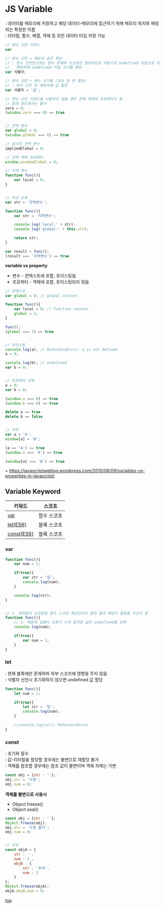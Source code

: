 # JS Variable
: 데이터를 메모리에 저장하고 해당 데이터-메모리에 접근하기 위해 메모리 위치와 매칭되는 특정한 이름     
: 리터럴, 함수, 배열, 객체 등 모든 데이터 타입 저장 가능  


```js
// 변수 선언 키워드
var

// 변수 선언 = 메모리 공간 확보
// : 변수 선언만으로는 변수 존재와 스코프만 결정되므로 자동으로 undefined 타입으로 지정하여
//   메모리에 undefined 타입 크기를 확보  
var 식별자;

// 변수 선언 + 변수 초기화 (최초 한 번 할당)
// : 변수 선언 및 메모리에 값 할당
var 식별자 = '값';

// 변수 선언 키워드를 사용하지 않을 경우 전역 객체의 프로퍼티가 됨
// 엄격 모드에서는 불가  
zero = 0;
(window.zero === 0) == true


// 전역 변수
var global = 0;
(window.global === 0) == true

// 암시적 전역 변수
impliedGlobal = 0;

// 전역 객체 프로퍼티  
window.windowGlobal = 0;

// 지역 변수
function func(){
    var local = 0;
}


// 우선 순위
var str = '전역변수';

function func(){
    var str = '지역변수';

    console.log('local:' + str);
    console.log('global:' + this.str);

    return str;
}

var result = func();
(result === '지역변수') == true  
```


**variable vs property**

- 변수 - 컨텍스트에 포함, 호이스팅됨  
- 프로퍼티 - 객체에 포함, 호이스팅되지 않음  

```js
// 컨텍스트
var global = 0; // global context

function func(){
    var local = 0; // function context
    global = 1;
}

func();
(global === 1) == true


// 호이스팅
console.log(a); // ReferenceError: a is not defined
a = 0;

console.log(b); // undefined
var b = 0;


// 프로퍼티 삭제
a = 0;
var b = 0;

(window.a === 0) == true
(window.b === 0) == true

delete a == true
delete b == false


// 주의
var a = 'A';
window[a] = 'B';

(a == 'A') == true
(window.a === 'A') == true

(window[a] === 'B') == true
```

\+ https://javascriptweblog.wordpress.com/2010/08/09/variables-vs-properties-in-javascript/



## Variable Keyword

키워드 | 스코프
---|---
[var](#var)          | 함수 스코프
[let(ES6)](#let)     | 블록 스코프
[const(ES6)](#const) | 블록 스코프



### var

```js
function func(){
    var num = 1;

    if(true){
        var str = '일';
        console.log(num);
    }

    console.log(str);
}


// 1. 컴파일시 선언문을 함수 스코프 최상단으로 끌어 올려 메모리 할당을 우선시 함  
function func(){
    // 2. 때문에 실행시 오류가 나지 않지만 값은 undefined를 반환  
    console.log(num);

    if(true){
        var num = 1;
    }
}
```



### let
: 현재 블록에만 존재하며 외부 스코프에 영향을 주지 않음    
: 식별자 선언시 초기화하지 않으면 undefined 값 할당

```js
function func(){
    let num = 1;

    if(true){
        let str = '일';
        console.log(num);
    }

    //console.log(str); ReferenceError
}
```



### const
: 초기화 필수   
: 값-리터럴을 할당할 경우에는 불변으로 재할당 불가      
: 객체를 참조할 경우에는 참조 값이 불변이며 객체 자체는 가변    

```js
const obj = {str : ''};
obj.str = '수정';
obj.num = 0;
```


**객체를 불변으로 사용시**  
- Object.freeze()
- Object.seal()

```js
const obj = {str : ''};
Object.freeze(obj);
obj.str = '수정 불가';
obj.num = 0;


// 주의
const objA = {
    str : '',
    num : 1 ,
    objB : {
        str : '주의',
        num : 2
    }
};
Object.freeze(objA);
objA.objB.num = 0;
```



[top](#)
